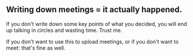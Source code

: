 ## Writing down meetings = it actually happened.

If you don't write down some key points of what you decided, you will end up talking in circles and wasting time. Trust me.

If you don't want to use this to upload meetings, or if you don't want to meet: that's fine as well.
